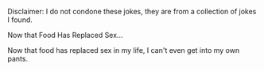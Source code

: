 Disclaimer: I do not condone these jokes, they are from a collection of jokes I found.

Now that Food Has Replaced Sex...

Now that food has replaced sex in my life, I can't even get into my own pants.

